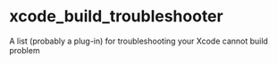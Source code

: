 # xcode_build_troubleshooter
A list (probably a plug-in) for troubleshooting your Xcode cannot build problem
